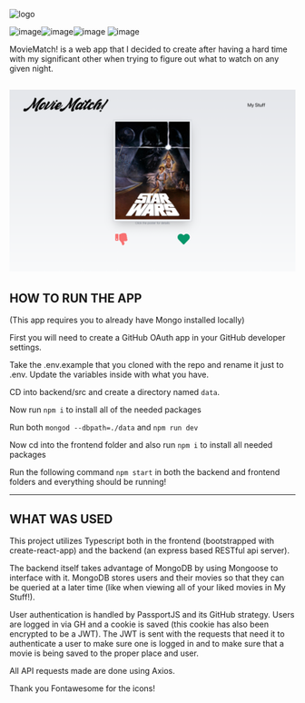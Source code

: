 ![logo](https://i.imgur.com/JE5v1H6.png)

![image](https://img.shields.io/badge/TypeScript-007ACC?style=for-the-badge&logo=typescript&logoColor=white)![image](https://img.shields.io/badge/React-20232A?style=for-the-badge&logo=react&logoColor=61DAFB)![image](https://img.shields.io/badge/Express.js-000000?style=for-the-badge&logo=express&logoColor=white)
![image](https://img.shields.io/badge/MongoDB-4EA94B?style=for-the-badge&logo=mongodb&logoColor=white)

MovieMatch! is a web app that I decided to create after having a hard time with my significant other
when trying to figure out what to watch on any given night.

## ![alt text](/ghImages/moviematch.png 'Logo Title Text 1')

## HOW TO RUN THE APP

(This app requires you to already have Mongo installed locally)

First you will need to create a GitHub OAuth app in your GitHub developer settings.

Take the .env.example that you cloned with the repo and rename it just to .env. Update the variables inside with what you have.

CD into backend/src and create a directory named `data`.

Now run `npm i` to install all of the needed packages

Run both `mongod --dbpath=./data` and `npm run dev`

Now cd into the frontend folder and also run `npm i` to install all needed packages

Run the following command `npm start` in both the backend and frontend folders and everything should be running!

---

## WHAT WAS USED

This project utilizes Typescript both in the frontend (bootstrapped with create-react-app)
and the backend (an express based RESTful api server).

The backend itself takes advantage of MongoDB by using Mongoose to interface with it. MongoDB stores
users and their movies so that they can be queried at a later time (like when viewing all of your
liked movies in My Stuff!).

User authentication is handled by PassportJS and its GitHub strategy. Users are logged in via GH and
a cookie is saved (this cookie has also been encrypted to be a JWT). The JWT is sent with
the requests that need it to authenticate a user to make sure one is logged in and to make sure
that a movie is being saved to the proper place and user.

All API requests made are done using Axios.

Thank you Fontawesome for the icons!

